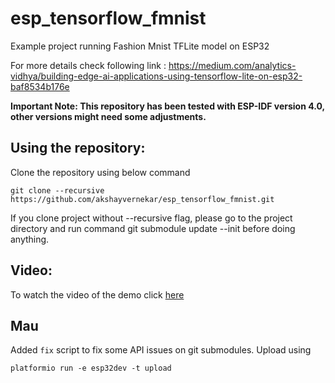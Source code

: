 # esp_tensorflow_fmnist
Example project running Fashion Mnist TFLite model on ESP32

For more details check following link : https://medium.com/analytics-vidhya/building-edge-ai-applications-using-tensorflow-lite-on-esp32-baf8534b176e

**Important Note: This repository has been tested with ESP-IDF version 4.0, other versions might need some adjustments.**

## Using the repository:

Clone the repository using below command

    git clone --recursive https://github.com/akshayvernekar/esp_tensorflow_fmnist.git

If you clone project without --recursive flag, please go to the project directory and run command git submodule update --init before doing anything.

## Video:

To watch the video of the demo click [here](https://www.youtube.com/watch?v=Udb_wEzT6zk)

## Mau

Added `fix` script to fix some API issues on git submodules.
Upload using
```
platformio run -e esp32dev -t upload
```
